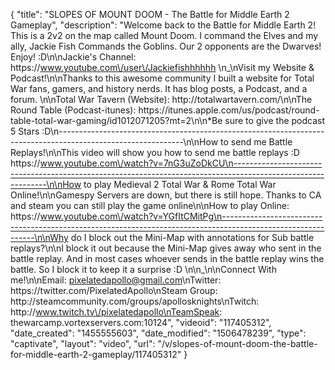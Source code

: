 {
    "title": "SLOPES OF MOUNT DOOM - The Battle for Middle Earth 2 Gameplay",
    "description": "Welcome back to the Battle for Middle Earth 2!  This is a 2v2 on the map called Mount Doom.  I command the Elves and my ally, Jackie Fish Commands the Goblins.  Our 2 opponents are the Dwarves!  Enjoy! :D\n\nJackie's Channel: https:\/\/www.youtube.com\/user\/Jackiefishhhhhh \n_\nVisit my Website & Podcast!\n\nThanks to this awesome community I built a website for Total War fans, gamers, and history nerds.  It has blog posts, a Podcast, and a forum.  \n\nTotal War Tavern (Website): http:\/\/totalwartavern.com\/\n\nThe Round Table (Podcast-itunes): https:\/\/itunes.apple.com\/us\/podcast\/round-table-total-war-gaming\/id1012071205?mt=2\n\n*Be sure to give the podcast 5 Stars :D\n-------------------------------------------------------------------------------------------------------------\n\nHow to send me Battle Replays!\n\nThis video will show you how to send me battle replays :D https:\/\/www.youtube.com\/watch?v=7nG3uZoDkCU\n-------------------------------------------------------------------------------------------------------------\n\nHow to play Medieval 2 Total War & Rome Total War Online!\n\nGamespy Servers are down, but there is still hope.  Thanks to CA and steam you can still play the game online\n\nHow to play Online: https:\/\/www.youtube.com\/watch?v=YGfItCMitPg\n-------------------------------------------------------------------------------------------------------------\n\nWhy do I block out the Mini-Map with annotations for Sub battle replays?\n\nI block it out because the Mini-Map gives away who sent in the battle replay.  And in most cases whoever sends in the battle replay wins the battle.  So I block it to keep it a surprise :D  \n\n_\n\nConnect With me!\n\nEmail: pixelatedapollo@gmail.com\nTwitter: https:\/\/twitter.com\/PixelatedApollo\nSteam Group:  http:\/\/steamcommunity.com\/groups\/apollosknights\nTwitch: http:\/\/www.twitch.tv\/pixelatedapollo\nTeamSpeak: thewarcamp.vortexservers.com:10124",
    "videoid": "117405312",
    "date_created": "1455555603",
    "date_modified": "1506478239",
    "type": "captivate",
    "layout": "video",
    "url": "\/v\/slopes-of-mount-doom-the-battle-for-middle-earth-2-gameplay\/117405312"
}